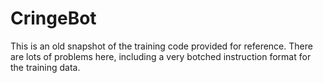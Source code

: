 # CringeBot 

This is an old snapshot of the training code provided for reference. There are lots of problems here, including a very botched instruction format for the training data.